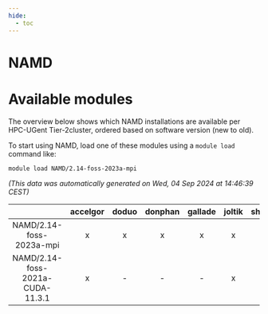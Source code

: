 ```yaml
---
hide:
  - toc
---
```


NAMD
====

# Available modules


The overview below shows which NAMD installations are available per HPC-UGent Tier-2cluster, ordered based on software version (new to old).

To start using NAMD, load one of these modules using a `module load` command like:

```shell
module load NAMD/2.14-foss-2023a-mpi
```

*(This data was automatically generated on Wed, 04 Sep 2024 at 14:46:39 CEST)*  

| |accelgor|doduo|donphan|gallade|joltik|shinx|skitty|
| :---: | :---: | :---: | :---: | :---: | :---: | :---: | :---: |
|NAMD/2.14-foss-2023a-mpi|x|x|x|x|x|-|x|
|NAMD/2.14-foss-2021a-CUDA-11.3.1|x|-|-|-|x|-|-|
